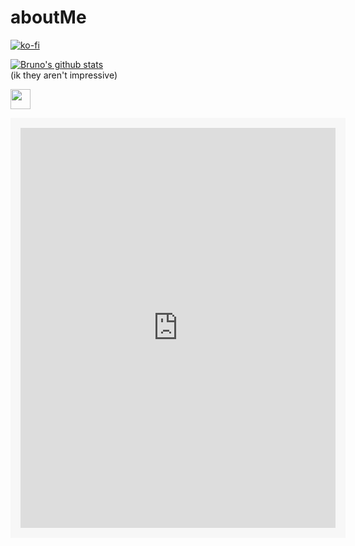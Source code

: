 # aboutMe

[![ko-fi](https://ko-fi.com/img/githubbutton_sm.svg)](https://ko-fi.com/hisokasimp)


[![Bruno's github stats](https://github-readme-stats.vercel.app/api?username=DeinMathelehrer&show_icons=true&include_all_commits=true&theme=tokyonight)](https://github.com/DeinMathelehrer)\
(ik they aren't impressive)


[<img src="https://www.vectorlogo.zone/logos/telegram/telegram-tile.svg" width="32">](http://t.me/the_only_one_bruno)

<iframe src='https://ko-fi.com/hisokasimp/?hidefeed=true&widget=true&embed=true&preview=true' style='border:none;width:100%;padding:16px;background:#f7f7f7;' height='640' title='hisokasimp'></iframe>
